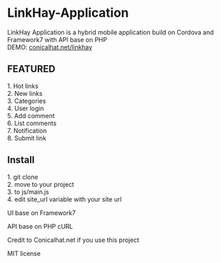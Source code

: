 # LinkHay-Application
LinkHay Application is a hybrid mobile application build on Cordova and Framework7 with API base on PHP<br/>
DEMO: <a href="http://conicalhat.net/linkhay" target="_blank">conicalhat.net/linkhay</a>

<h2>FEATURED</h2>
<p>
1. Hot links<br/>
2. New links<br/>
3. Categories<br/>
4. User login<br/>
5. Add comment<br/>
6. List comments<br/>
7. Notification<br/>
8. Submit link
</p>
<h2>Install</h2>
<p>
1. git clone<br/>
2. move to your project<br/>
3. to js/main.js<br/>
4. edit site_url variable with your site url<br/>
</p>
<p>UI base on Framework7</p>
<p>API base on PHP cURL</p>
<p>Credit to Conicalhat.net if you use this project<p>

<p>MIT license</p>
